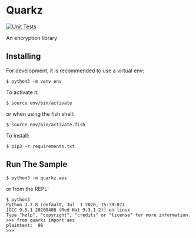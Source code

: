 # Quarkz
[![Unit Tests](https://github.com/quarkz-encryption/Quarkz/actions/workflows/test.yml/badge.svg)](https://github.com/quarkz-encryption/Quarkz/actions/workflows/test.yml)

An encryption library


## Installing

For development, it is recommended to use a virtual env: 
```
$ python3 -m venv env
```
To activate it: 
```
$ source env/bin/activate
```
or when using the fish shell:
```
$ source env/bin/activate.fish
```

To install:
```
$ pip3 -r requirements.txt
```

## Run The Sample 
```
$ python3 -m quarkz.aes
```

or from the REPL:

```
$ python3 
Python 3.7.8 (default, Jul  1 2020, 15:39:07)
[GCC 9.3.1 20200408 (Red Hat 9.3.1-2)] on linux
Type "help", "copyright", "credits" or "license" for more information.
>>> from quarkz import aes
plaintext:  98
>>>
```


